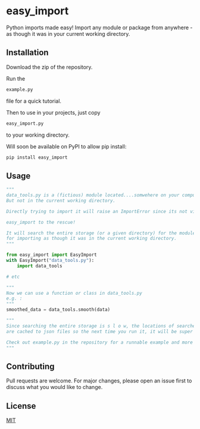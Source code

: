 # easy_import
Python imports made easy! Import any module or package from anywhere - as though it was in your current working directory.

## Installation

Download the zip of the repository.

Run the 
```python 
example.py
```
file for a quick tutorial.

Then to use in your projects, just copy
```python
easy_import.py
```
to your working directory.

Will soon be available on PyPI to allow pip install:

```bash
pip install easy_import
```

## Usage
```python
"""
data_tools.py is a (fictious) module located....somwehere on your computer. 
But not in the current working directory.

Directly trying to import it will raise an ImportError since its not visible.

easy_import to the rescue!

It will search the entire storage (or a given directory) for the module and make it visible
for importing as though it was in the current working directory.
"""

from easy_import import EasyImport
with EasyImport("data_tools.py"):
    import data_tools

# etc

"""
Now we can use a function or class in data_tools.py
e.g. :
"""
smoothed_data = data_tools.smooth(data)

"""
Since searching the entire storage is s l o w, the locations of searched items
are cached to json files so the next time you run it, it will be super fast!

Check out example.py in the repository for a runnable example and more details.
"""

```

## Contributing
Pull requests are welcome. For major changes, please open an issue first to discuss what you would like to change.


## License
[MIT](https://choosealicense.com/licenses/mit/)
